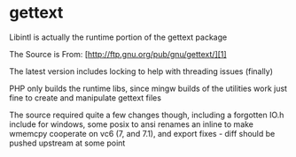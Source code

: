 # gettext

Libintl is actually the runtime portion of the gettext package 

The Source is From: [http://ftp.gnu.org/pub/gnu/gettext/][1] 

The latest version includes locking to help with threading issues (finally) 

PHP only builds the runtime libs, since mingw builds of the utilities work just fine to create and manipulate gettext files 

The source required quite a few changes though, including a forgotten IO.h include for windows, some posix to ansi renames an inline to make wmemcpy cooperate on vc6 (7, and 7.1), and export fixes - diff should be pushed upstream at some point

 [1]: http://ftp.gnu.org/pub/gnu/gettext/ "http://ftp.gnu.org/pub/gnu/gettext/"  